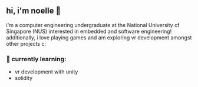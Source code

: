 ## hi, i'm noelle 🥰

i'm a computer engineering undergraduate at the National University of Singapore (NUS) interested in embedded and software engineering! additionally, i love playing games and am exploring vr development amongst other projects c:

### 🌱 currently learning:
* vr development with unity
* solidity

<!--
**noellethen/noellethen** is a ✨ _special_ ✨ repository because its `README.md` (this file) appears on your GitHub profile.

Here are some ideas to get you started:

- 🔭 I’m currently working on ...
- 🌱 I’m currently learning ...
- 👯 I’m looking to collaborate on ...
- 🤔 I’m looking for help with ...
- 💬 Ask me about ...
- 📫 How to reach me: ...
- 😄 Pronouns: ...
- ⚡ Fun fact: ...
-->

